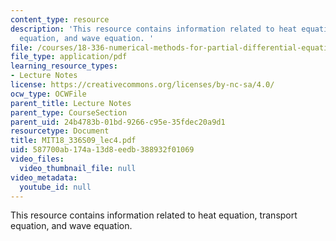 ```yaml
---
content_type: resource
description: 'This resource contains information related to heat equation, transport
  equation, and wave equation. '
file: /courses/18-336-numerical-methods-for-partial-differential-equations-spring-2009/587700ab174a13d8eedb388932f01069_MIT18_336S09_lec4.pdf
file_type: application/pdf
learning_resource_types:
- Lecture Notes
license: https://creativecommons.org/licenses/by-nc-sa/4.0/
ocw_type: OCWFile
parent_title: Lecture Notes
parent_type: CourseSection
parent_uid: 24b4783b-01bd-9266-c95e-35fdec20a9d1
resourcetype: Document
title: MIT18_336S09_lec4.pdf
uid: 587700ab-174a-13d8-eedb-388932f01069
video_files:
  video_thumbnail_file: null
video_metadata:
  youtube_id: null
---
```

This resource contains information related to heat equation, transport equation, and wave equation. 
